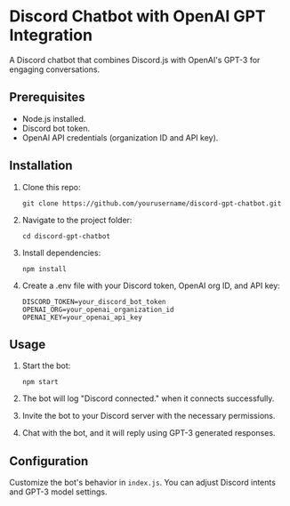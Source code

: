 # Discord Chatbot with OpenAI GPT Integration

A Discord chatbot that combines Discord.js with OpenAI's GPT-3 for engaging conversations.

## Prerequisites
- Node.js installed.
- Discord bot token.
- OpenAI API credentials (organization ID and API key).
## Installation
1. Clone this repo:

      `git clone https://github.com/yourusername/discord-gpt-chatbot.git`

3. Navigate to the project folder:
   
      `cd discord-gpt-chatbot`

5. Install dependencies:
   
      `npm install`

7. Create a .env file with your Discord token, OpenAI org ID, and API key:
   
      `DISCORD_TOKEN=your_discord_bot_token OPENAI_ORG=your_openai_organization_id OPENAI_KEY=your_openai_api_key`

## Usage
1. Start the bot:
   
    `npm start`

3. The bot will log "Discord connected." when it connects successfully.
4. Invite the bot to your Discord server with the necessary permissions.
5. Chat with the bot, and it will reply using GPT-3 generated responses.

## Configuration
Customize the bot's behavior in `index.js`. You can adjust Discord intents and GPT-3 model settings.
